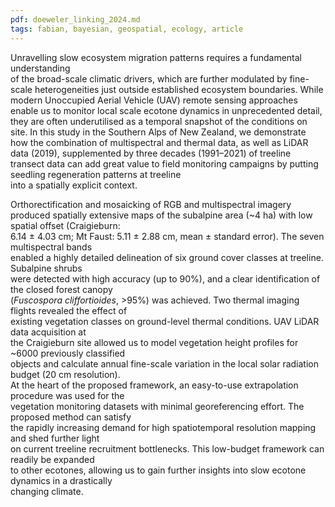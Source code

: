 ```yaml
---
pdf: doeweler_linking_2024.md
tags: fabian, bayesian, geospatial, ecology, article
---
```

Unravelling slow ecosystem migration patterns requires a fundamental understanding  
of the broad-scale climatic drivers, which are further modulated by fine-scale 
heterogeneities just outside established ecosystem boundaries. While modern 
Unoccupied Aerial Vehicle (UAV) remote sensing approaches enable us to 
monitor local scale ecotone dynamics in unprecedented detail, they are often 
underutilised as a temporal snapshot of the conditions on site. In this study in 
the Southern  Alps of New Zealand, we demonstrate how the combination of 
multispectral and thermal data, as well as LiDAR data (2019), supplemented 
by three decades (1991–2021) of treeline transect data can add great value 
to field monitoring campaigns by putting seedling regeneration patterns at treeline  
into a spatially explicit context.  

Orthorectification and mosaicking of RGB and multispectral imagery  
produced spatially extensive maps of the subalpine area (~4 ha) with low spatial offset (Craigieburn:  
6.14 ± 4.03 cm; Mt Faust: 5.11 ± 2.88 cm, mean ± standard error). The seven multispectral bands  
enabled a highly detailed delineation of six ground cover classes at treeline. Subalpine shrubs  
were detected with high accuracy (up to 90%), and a clear identification of the closed forest canopy  
(*Fuscospora cliffortioides*, >95%) was achieved. Two thermal imaging flights revealed the effect of  
existing vegetation classes on ground-level thermal conditions. UAV LiDAR data acquisition at  
the Craigieburn site allowed us to model vegetation height profiles for ~6000 previously classified  
objects and calculate annual fine-scale variation in the local solar radiation budget (20 cm resolution).  
At the heart of the proposed framework, an easy-to-use extrapolation procedure was used for the  
vegetation monitoring datasets with minimal georeferencing effort. The proposed method can satisfy  
the rapidly increasing demand for high spatiotemporal resolution mapping and shed further light  
on current treeline recruitment bottlenecks. This low-budget framework can readily be expanded  
to other ecotones, allowing us to gain further insights into slow ecotone dynamics in a drastically  
changing climate.
